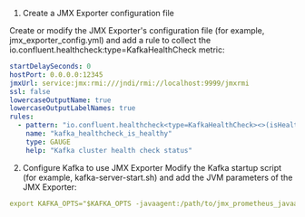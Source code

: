 1. Create a JMX Exporter configuration file

Create or modify the JMX Exporter's configuration file (for example, jmx_exporter_config.yml) and add a rule to collect the io.confluent.healthcheck:type=KafkaHealthCheck metric:

```yaml
startDelaySeconds: 0
hostPort: 0.0.0.0:12345
jmxUrl: service:jmx:rmi:///jndi/rmi://localhost:9999/jmxrmi
ssl: false
lowercaseOutputName: true
lowercaseOutputLabelNames: true
rules:
  - pattern: "io.confluent.healthcheck<type=KafkaHealthCheck><>(isHealthy)"
    name: "kafka_healthcheck_is_healthy"
    type: GAUGE
    help: "Kafka cluster health check status"
```
2. Configure Kafka to use JMX Exporter
Modify the Kafka startup script (for example, kafka-server-start.sh) and add the JVM parameters of the JMX Exporter:
```yaml
export KAFKA_OPTS="$KAFKA_OPTS -javaagent:/path/to/jmx_prometheus_javaagent.jar=12345:/path/to/jmx_exporter_config.yml"

```
